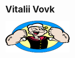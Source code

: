 # **Vitalii Vovk**
<img src="https://github.com/VitaliiVitLeo/Vitalii-Vovk/blob/main/Popeye1.jpg" alt="My photo" width="200" height="100" align="left">

